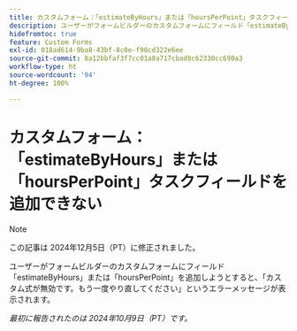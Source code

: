 ```yaml
---
title: カスタムフォーム：「estimateByHours」または「hoursPerPoint」タスクフィールドを追加できない
description: ユーザーがフォームビルダーのカスタムフォームにフィールド「estimateByHours」または「hoursPerPoint」を追加しようとすると、「カスタム式が無効です。もう一度やり直してください」というエラーメッセージが表示されます。
hidefromtoc: true
feature: Custom Forms
exl-id: 018ad614-9ba8-43bf-8c0e-f90cd322e6ee
source-git-commit: 8a12bbfaf3f7cc01a8a717cbad8c62330cc690a3
workflow-type: ht
source-wordcount: '94'
ht-degree: 100%

---
```


# カスタムフォーム：「estimateByHours」または「hoursPerPoint」タスクフィールドを追加できない

>[!NOTE]
>
>この記事は 2024年12月5日（PT）に修正されました。

ユーザーがフォームビルダーのカスタムフォームにフィールド「estimateByHours」または「hoursPerPoint」を追加しようとすると、「カスタム式が無効です。もう一度やり直してください」というエラーメッセージが表示されます。

_最初に報告されたのは 2024年10月9日（PT）です。_
